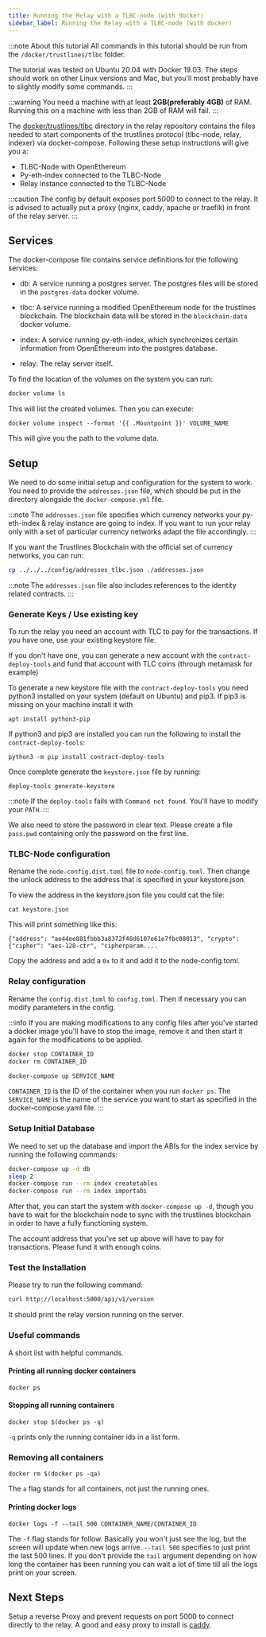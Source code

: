 ```yaml
---
title: Running the Relay with a TLBC-node (with docker)
sidebar_label: Running the Relay with a TLBC-node (with docker)
---
```


:::note About this tutorial
All commands in this tutorial should be run from the `/docker/trustlines/tlbc` folder. 

The tutorial was tested on Ubuntu 20.04 with Docker 19.03. The steps should work on other Linux versions and Mac,
but you'll most probably have to slightly modify some commands.
:::

:::warning
You need a machine with at least **2GB(preferably 4GB)** of RAM. Running this on a machine with less than 2GB of RAM will
fail.
:::

The [docker/trustlines/tlbc](https://github.com/trustlines-protocol/relay/tree/master/docker/trustlines/tlbc) directory in the relay
repository contains the files needed to start components of the trustlines protocol (tlbc-node, relay, indexer) via
docker-compose. Following these setup instructions will give you a:
- TLBC-Node with OpenEthereum
- Py-eth-index connected to the TLBC-Node
- Relay instance connected to the TLBC-Node

:::caution
The config by default exposes port 5000 to connect to the relay. It is advised to actually
put a proxy (nginx, caddy, apache or traefik) in front of the relay server.
:::

## Services

The docker-compose file contains service definitions for the following services:

- db: A service running a postgres server. The postgres files will be
  stored in the `postgres-data` docker volume.

- tlbc: A service running a modified OpenEthereum node for the trustlines
  blockchain. The blockchain data will be stored in the
  `blockchain-data` docker volume.

- index: A service running py-eth-index, which synchronizes certain
  information from OpenEthereum into the postgres database.

- relay: The relay server itself.

To find the location of the volumes on the system you can run:
```bash
docker volume ls
```

This will list the created volumes. Then you can execute:
```
docker volume inspect --format '{{ .Mountpoint }}' VOLUME_NAME
```

This will give you the path to the volume data.


## Setup

We need to do some initial setup and configuration for the system to work. You
need to provide the `addresses.json` file, which should be put in the directory
alongside the `docker-compose.yml` file.

:::note
The `addresses.json` file specifies which currency networks your py-eth-index & relay instance are
going to index. If you want to run your relay only with a set of particular currency networks
adapt the file accordingly.
:::

If you want the Trustlines Blockchain with the official set of currency networks, you can run:

```bash
cp ../../../config/addresses_tlbc.json ./addresses.json
```

:::note
The `addresses.json` file also includes references to the identity related contracts.
:::

### Generate Keys / Use existing key

To run the relay you need an account with TLC to pay for the transactions.
If you have one, use your existing keystore file.

If you don't have one, you can generate a new account with the `contract-deploy-tools` and fund that account with TLC coins
(through metamask for example)

To generate a new keystore file with the `contract-deploy-tools` you need python3 installed on your system (default on Ubuntu)
and pip3. If pip3 is missing on your machine install it with

```
apt install python3-pip
```

If python3 and pip3 are installed you can run the following to install the `contract-deploy-tools`:

```
python3 -m pip install contract-deploy-tools
```

Once complete generate the `keystore.json` file by running:

```
deploy-tools generate-keystore
```

:::note
If the `deploy-tools` fails with `Command not found`. You'll have to modify your `PATH`.
:::

We also need to store the password in clear text. Please create a file
`pass.pwd` containing only the password on the first line.

### TLBC-Node configuration
Rename the `node-config.dist.toml` file to `node-config.toml`. Then
change the unlock address to the address that is specified in your keystore.json.

To view the address in the keystore.json file you could cat the file:

```
cat keystore.json
```

This will print something like this:

```
{"address": "ae44ee881fbbb3a8372f48d6107e61e7fbc08013", "crypto": {"cipher": "aes-128-ctr", "cipherparam....
```

Copy the address and add a `0x` to it and add it to the node-config.toml.

### Relay configuration
Rename the `config.dist.toml` to `config.toml`. Then if necessary you can modify parameters in the
config. 

:::info
If you are making modifications to any config files after you've started a docker image you'll have to 
stop the image, remove it and then start it again for the modifications to be applied.

```bash
docker stop CONTAINER_ID
docker rm CONTAINER_ID

docker-compose up SERVICE_NAME
```

`CONTAINER_ID` is the ID of the container when you run `docker ps`. The `SERVICE_NAME` is the name of the service you
want to start as specified in the docker-compose.yaml file.
:::


### Setup Initial Database

We need to set up the database and import the ABIs for the index
service by running the following commands:

```bash
docker-compose up -d db
sleep 2
docker-compose run --rm index createtables
docker-compose run --rm index importabi
```

After that, you can start the system with `docker-compose up -d`,
though you have to wait for the blockchain node to sync with the
trustlines blockchain in order to have a fully functioning system.

The account address that you've set up above will have to pay for
transactions. Please fund it with enough coins.

### Test the Installation

Please try to run the following command:

```bash
curl http://localhost:5000/api/v1/version
```

It should print the relay version running on the server.

### Useful commands

A short list with helpful commands.

#### Printing all running docker containers
```
docker ps
```

#### Stopping all running containers
```
docker stop $(docker ps -q)
```

`-q` prints only the running container ids in a list form.

### Removing all containers
```
docker rm $(docker ps -qa)
```

The `a` flag stands for all containers, not just the running ones. 


#### Printing docker logs
```
docker logs -f --tail 500 CONTAINER_NAME/CONTAINER_ID
```

The `-f` flag stands for follow. Basically you won't just see the log, but the screen will update when new logs arrive.
`--tail 500` specifies to just print the last 500 lines. If you don't provide the `tail` argument depending on how long
the container has been running you can wait a lot of time till all the logs print on your screen. 

## Next Steps

Setup a reverse Proxy and prevent requests on port 5000 to connect directly to the relay.
A good and easy proxy to install is [caddy](https://caddyserver.com/). 
